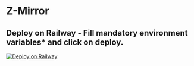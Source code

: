 # Z-Mirror
## Deploy on Railway - Fill mandatory environment variables* and click on deploy. 
[![Deploy on Railway](https://railway.app/button.svg)](https://github.com/out365/Z-Mirror/tree/rail) 
